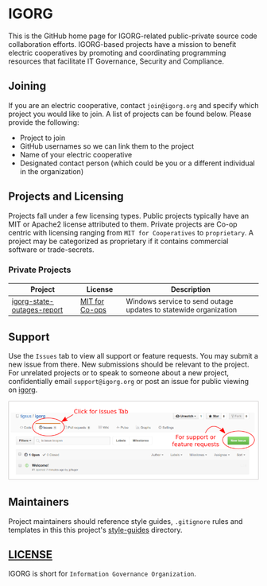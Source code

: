 # IGORG

This is the GitHub home page for IGORG-related public-private source code collaboration efforts. IGORG-based projects have a mission to benefit electric cooperatives by promoting and coordinating programming resources that facilitate IT Governance, Security and Compliance.  

## Joining

If you are an electric cooperative, contact `join@igorg.org` and specify which project you would like to join. A list of projects can be found below. Please provide the following:

* Project to join
* GitHub usernames so we can link them to the project
* Name of your electric cooperative
* Designated contact person (which could be you or a different individual in the organization)

## Projects and Licensing

Projects fall under a few licensing types. Public projects typically have an MIT or Apache2 license attributed to them. Private projects are Co-op centric with licensing ranging from `MIT for Cooperatives` to `proprietary`. A project may be categorized as proprietary if it contains commercial software or trade-secrets.

### Private Projects

| Project       | License       | Description   |
| ------------- | ------------- | ------------- |
| [igorg-state-outages-report](https://github.com/tigsus/igorg-state-outages-report)  | [MIT for Co-ops](https://github.com/tigsus/igorg/blob/master/licenses/MIT-for-Cooperatives-Tigsus-LCREC.md) | Windows service to send outage updates to statewide organization |

## Support

Use the `Issues` tab to view all support or feature requests. You may submit a new issue from there.  New submissions should be relevant to the project.  For unrelated projects or to speak to someone about a new project, confidentially email `support@igorg.org` or post an issue for public viewing on [igorg](https://github.com/tigsus/igorg/issues).

![Issues](https://github.com/tigsus/igorg/blob/master/images/issues.png)

## Maintainers

Project maintainers should reference style guides, `.gitignore` rules and templates in this this project's [style-guides](https://github.com/tigsus/igorg/tree/master/style-guides) directory.

## [LICENSE](LICENSE)

IGORG is short for `Information Governance Organization`.